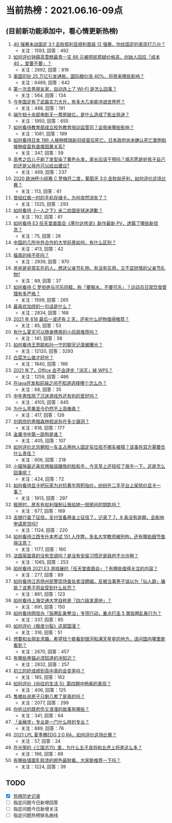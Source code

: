 # 当前热榜：2021.06.16-09点
## (目前新功能添加中，看心情更新热榜)
1. [40 强赛末战国足 3:1 击败叙利亚顺利晋级 12 强赛，你给国足的表现打几分？](https://www.zhihu.com/question/465257701)
    * 关注：1593, 回答：492
2. [如何评价钟薛高雪糕最贵一支 66 元被网民质疑价格高，创始人回应「成本 40 ，爱要不要」？](https://www.zhihu.com/question/465157262)
    * 关注：2692, 回答：819
3. [美国印钞 25 万亿引发通胀，国际粮价涨 40%，将带来哪些影响？](https://www.zhihu.com/question/464253751)
    * 关注：6469, 回答：642
4. [第一次去男朋友家，自动连上了 WI-FI 是怎么回事？](https://www.zhihu.com/question/464961722)
    * 关注：564, 回答：134
5. [今年国足有了武磊实力大升，有多大几率能冲进世界杯？](https://www.zhihu.com/question/464598980)
    * 关注：488, 回答：191
6. [端午档十余部电影无一票房破亿，是什么造成了影业低迷？](https://www.zhihu.com/question/465092815)
    * 关注：1950, 回答：655
7. [如何看待教育部成立校外教育培训监管司？会带来哪些影响？](https://www.zhihu.com/question/465193204)
    * 关注：1081, 回答：199
8. [如何看待日本 196 人接种辉瑞新冠疫苗后死亡，日本政府尚未确认死亡案例和接种疫苗有直接因果关系?](https://www.zhihu.com/question/464426634)
    * 关注：347, 回答：59
9. [高考之后儿子剃了发型染了黄色头发，家长应该干预吗？填志愿是听孩子自己的还是父母也可以给出建议?](https://www.zhihu.com/question/464569384)
    * 关注：469, 回答：237
10. [2020 欧洲杯小组赛 C 罗梅开二度，葡萄牙 3:0 击败匈牙利，如何评价这场比赛？](https://www.zhihu.com/question/465241022)
    * 关注：113, 回答：61
11. [曾经红极一时的手机存储卡，为何突然消失了？](https://www.zhihu.com/question/379697777)
    * 关注：1325, 回答：293
12. [如何看待《一人之下》米二给国安球迷道歉？](https://www.zhihu.com/question/465110855)
    * 关注：192, 回答：61
13. [如何看待 E3 任天堂直面会《塞尔达传说》新作最新 PV，透露了哪些新信息？](https://www.zhihu.com/question/465249547)
    * 关注：75, 回答：26
14. [中国的几所中外合作的大学前景如何，有什么区别？](https://www.zhihu.com/question/291415035)
    * 关注：413, 回答：42
15. [猫真的摔不死吗？](https://www.zhihu.com/question/19978294)
    * 关注：2939, 回答：970
16. [爸爸是非常实在的人，想送父亲节礼物，有没有实用，又不显矫情的父亲节礼物?](https://www.zhihu.com/question/31356015)
    * 关注：89, 回答：37
17. [如何看待 C 罗拒绝与可乐同框，称「要喝水，不要可乐」？运动员日常饮食管理有多严格？](https://www.zhihu.com/question/465112331)
    * 关注：1599, 回答：265
18. [最喜欢加缪的一句话是什么？](https://www.zhihu.com/question/318208674)
    * 关注：2834, 回答：168
19. [2021 年 618 最后一波还有 2 天，还有什么好物值得推荐？](https://www.zhihu.com/question/465133544)
    * 关注：85, 回答：53
20. [有什么夏天可以随身携带的小风扇推荐吗？](https://www.zhihu.com/question/59997334)
    * 关注：141, 回答：58
21. [如何看待王思聪和孙一宁的聊天记录被曝光？](https://www.zhihu.com/question/465160470)
    * 关注：12120, 回答：3293
22. [白菜怎么做才好吃？](https://www.zhihu.com/question/26593822)
    * 关注：1840, 回答：166
23. [2021 年了，Office 会不会逐步「消灭」掉 WPS？](https://www.zhihu.com/question/460028327)
    * 关注：1259, 回答：486
24. [在java开发和前端之间不知道选择哪个怎么办？](https://www.zhihu.com/question/280273732)
    * 关注：68, 回答：35
25. [中年男性除了沉迷游戏外还有别的爱好吗？](https://www.zhihu.com/question/459226864)
    * 关注：4105, 回答：845
26. [为什么苹果至今仍然不上高像素？](https://www.zhihu.com/question/464657256)
    * 关注：417, 回答：126
27. [刘慈欣的黑暗森林假说存在多少漏洞？](https://www.zhihu.com/question/451440009)
    * 关注：618, 回答：177
28. [金庸书中第一舔狗是谁？](https://www.zhihu.com/question/464912057)
    * 关注：405, 回答：107
29. [如何评价北京朝阳一车主占用他人固定车位拒不挪车被撞？该事件双方需要负什么责任？](https://www.zhihu.com/question/465097829)
    * 关注：606, 回答：218
30. [小猫咪最近喜欢用脑袋蹭我的脸和手，今天早上还轻咬了我手一下，这是怎么回事呢？](https://www.zhihu.com/question/464003051)
    * 关注：424, 回答：72
31. [如何看待显卡吧玩家为对抗黄牛囤积抬价，纷纷在二手平台上架低价显卡一事？](https://www.zhihu.com/question/464735756)
    * 关注：1913, 回答：297
32. [租房时，房东有权利强制让我给她一把房间的钥匙吗？](https://www.zhihu.com/question/462612155)
    * 关注：677, 回答：169
33. [去银行查了征信，支付宝备用金上征信了，记录了 7、8 条没有逾期，会影响申请房贷吗?](https://www.zhihu.com/question/401757959)
    * 关注：1124, 回答：220
34. [如何看待江西专升本考试 151 人作弊，多名大学教师被刑拘，还有哪些细节值得注意？](https://www.zhihu.com/question/465076235)
    * 关注：1177, 回答：160
35. [法国英国真的没有空调吗？是没有安装习惯还是政府不允许啊？](https://www.zhihu.com/question/48716799)
    * 关注：1065, 回答：253
36. [如何看待 2021 E3 游戏展的「任天堂直面会」？有哪些值得关注的内容？](https://www.zhihu.com/question/465215405)
    * 关注：277, 回答：89
37. [如何看待江苏扬州民警现场查处卖淫嫖娼，反被当事男子误以为「仙人跳」骗局？该男子将会受到什么处罚？](https://www.zhihu.com/question/464879487)
    * 关注：861, 回答：123
38. [如何看待上海交通大学自称是「四六级发源地」？](https://www.zhihu.com/question/464806294)
    * 关注：691, 回答：150
39. [如何看待网信办「饭圈乱象整治」专项行动，重点打击 5 类饭圈乱象行为？](https://www.zhihu.com/question/465112780)
    * 关注：337, 回答：85
40. [如何评价《极度分裂》这部国漫？](https://www.zhihu.com/question/28082072)
    * 关注：316, 回答：51
41. [想要和女朋友求婚，希望找个能看到银河和满天星星的地方，请问国内哪里能看到？](https://www.zhihu.com/question/453392696)
    * 关注：2670, 回答：457
42. [有哪些养猫必须知道的冷知识？](https://www.zhihu.com/question/428891310)
    * 关注：2832, 回答：257
43. [初三的好成绩到高中真的会变差吗？](https://www.zhihu.com/question/464672740)
    * 关注：185, 回答：162
44. [如何评价《向往的生活 5》第四期中杨紫的表现？](https://www.zhihu.com/question/459467558)
    * 关注：406, 回答：125
45. [售楼处说房子只剩几套了是真的吗？](https://www.zhihu.com/question/460961867)
    * 关注：2077, 回答：299
46. [你听过的既悲伤又浪漫的故事有哪些？](https://www.zhihu.com/question/26437791)
    * 关注：341, 回答：64
47. [「金融学」专业是一门什么样的专业？](https://www.zhihu.com/question/324787450)
    * 关注：889, 回答：76
48. [2021 LPL 夏季赛EDG 2:0 RA，如何评价这场比赛？](https://www.zhihu.com/question/464995096)
    * 关注：57, 回答：24
49. [在光荣的《三国志11》里，为什么五子良将和五虎上将差这么多？](https://www.zhihu.com/question/329658518)
    * 关注：166, 回答：69
50. [有哪些墙面乳胶漆的颜色最耐看，大家能推荐一下吗？](https://www.zhihu.com/question/266901539)
    * 关注：1224, 回答：39
## TODO
* [x] [热榜历史记录](hot_history/AllHot.md)
* [ ] 指定问题今日新增回答
* [ ] 指定问题今日新增关注
* [ ] 指定问题热榜排名曲线
